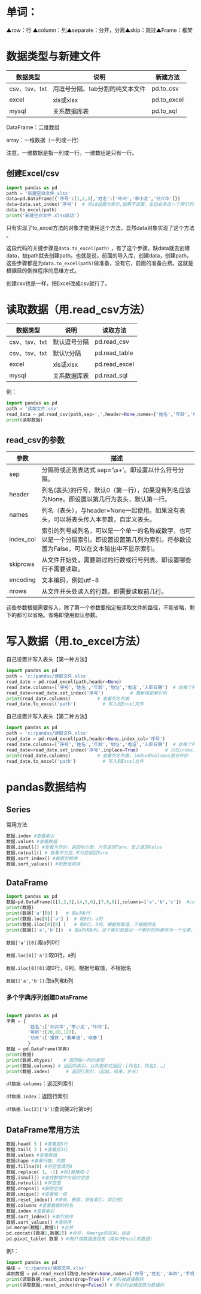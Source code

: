 # 单词：

▲row：行 ▲column：列▲separate：分开，分离▲skip：跳过▲Frame：框架

# 数据类型与新建文件
|数据类型|说明|新建方法|
|  ----  | ----   | ----  |  
csv、tsv、txt|用逗号分隔、tab分割的纯文本文件|pd.to_csv|
excel|xls或xlsx|pd.to_excel|
mysql|关系数据库表|pd.to_sql|

DataFrame：二维数组

array：一维数据（一列或一行）

注意，一维数据是指一列或一行，一维数组是只有一行。

## 创建Excel/csv
```python
import pandas as pd                                 
path = '新建空白文件.xlsx'                    
data=pd.DataFrame({'序号':[1,2,3],'姓名':['叶问','李小龙','孙兴华']})         
data=data.set_index('序号')  # 将id设置为索引,如果不设置，左边会多出一个索引列。
data.to_excel(path)            
print('新建空白文件.xlsx成功')     
```
只有实现了to_excel方法的对象才能使用这个方法，显然data对象实现了这个方法 。

这段代码的关键步骤是`data.to_excel(path)` ，有了这个步骤，缺data就去创建data，缺path就去创建path。也就是说，前面的导入库，创建data，创建path，这些步骤都是为`data.to_excel(path)`做准备，没有它，前面的准备白费。这就是根据目的倒推程序的思维方式。

创建csv也是一样，把Excel改成csv就行了。

# 读取数据（用.read_csv方法）

| 数据类型| 	说明| 	读取方法| 
|  ----  | ----   | ----  |  
| csv、tsv、txt	| 默认逗号分隔| 	pd.read_csv
| csv、tsv、txt| 	默认\t分隔| 	pd.read_table
| excel	| xls或xlsx| 	pd.read_excel
| mysql	| 关系数据库表| 	pd.read_sql

例：
```python
import pandas as pd
path = '读取文件.csv'
read_data = pd.read_csv(path,sep=',',header=None,names=['姓名','年龄','地址','电话','入职日期'],encoding='utf-8',index_col='入职日期',nrows=3)
print(读取数据)        
```
## read_csv的参数

|参数	|描述|
|  ----  | ----   | 
|sep	|分隔符或正则表达式 sep='\s+'。即设置以什么符号分隔。|
|header	|列名(表头)的行号，默认0（第一行），如果没有列名应该为None。即设置以第几行为表头，默认第一行。|
|names	|列名（表头），与header=None一起使用。如果没有表头，可以将表头传入本参数，自定义表头。|
|index_col	|索引的列号或列名，可以是一个单一的名称或数字，也可以是一个分层索引。即设置设置第几列为索引。将参数设置为False，可以在文本输出中不显示索引。|
|skiprows	|从文件开始处，需要跳过的行数或行号列表。即设置哪些行不需要读取。|
|encoding	|文本编码，例如utf-8|
|nrows	|从文件开头处读入的行数。即需要读取前几行。|

这些参数根据需要传入，除了第一个参数要指定被读取文件的路径，不能省略，剩下的都可以省略。省略即使用默认参数。

# 写入数据（用.to_excel方法）

自己设置并写入表头【第一种方法】
```python
import pandas as pd
path = 'c:/pandas/读取文件.xlsx'
read_date = pd.read_excel(path,header=None)
read_date.columns=['序号','姓名','年龄','地址','电话','入职日期']  # 给每个列重复设置表头
read_date=read_date.set_index('序号')          # 重新指定索引列
print(read_date.columns)          # 查看列名列表
read_date.to_excel('path')          # 写入到Excel文件
```
自己设置并写入表头【第二种方法】
```python
import pandas as pd
path = 'c:/pandas/读取文件.xlsx'
read_date = pd.read_excel(path,header=None,index_col='序号')
read_date.columns=['序号','姓名','年龄','地址','电话','入职日期']  # 给每个列重复设置表头
read_date=read_date.set_index('序号',inplace=True)          # 只在index上面改,不要生成新的
print(read_date.columns)          # 查看列名列表，index和columns是分开的
read_date.to_excel('path')          # 写入到Excel文件
```

# pandas数据结构

## Series

常用方法

```python
数据.index #查看索引
数据.values #查看数值
数据.isnull() #查看为空的，返回布尔型，为空返回Ture，反之返回False
数据.notnull() # 查看不为空,不为空返回Ture
数据.sort_index() #按索引排序
数据.sort_values() #按数值排序
```

## DataFrame

```python
import pandas as pd
数据=pd.DataFrame([[1,2,3],[4,5,6],[7,8,9]],columns=['a','b','c'])  #columns列索引
print(数据)  
print(数据['a'][0] )   # 取a列0行
print(数据.loc[0]['a'] )  # 取0行，a列
print(数据.iloc[0][0] )   # 取0行，0列，根据号取值，不根据列名
print(数据[['a','b']])  # 取a列和b列，这个索引就是以一个索引的列表作为一个元素，代替一个索引值元素。
```
`数据['a'][0]`:取a列0行

`数据.loc[0]['a']`:取0行，a列

`数据.iloc[0][0]`:取0行，0列，根据号取值，不根据名

`数据[['a','b']]`:取a列和b列

### 多个字典序列创建DataFrame
```python

import pandas as pd
字典 = {
        '姓名':['孙兴华','李小龙','叶问'],
        '年龄':[20,80,127],
        '功夫':['撸铁','截拳道','咏春']
        }
数据 = pd.DataFrame(字典)
print(数据)
print(数据.dtypes)    # 返回每一列的类型
print(数据.columns) # 返回列索引，以列表形式返回：[列名1，列名2，…]
print(数据.index)      # 返回行索引，（起始，结束，步长）
```

`df数据.columns`：返回列索引

`df数据.index`：返回行索引

`df数据.loc[2]['b']`:查询第2行第b列

## DataFrame常用方法
```python
数据.head( 5 ) #查看前5行
数据.tail( 3 ) #查看后3行
数据.values #查看数值
数据shape #查看行数、列数
数据.fillna(0) #将空值填充0
数据.replace( 1, -1) #将1替换成-1
数据.isnull() #查找数据中出现的空值
数据.notnull() #非空值
数据.dropna() #删除空值
数据.unique() #查看唯一值
数据.reset_index() #修改、删除，原有索引，详见例1
数据.columns #查看数据的列名
数据.index #查看索引
数据.sort_index() #索引排序 
数据.sort_values() #值排序
pd.merge(数据1,数据1) #合并
pd.concat([数据1,数据2]) #合并，与merge的区别，自查
pd.pivot_table( 数据 ) #用df做数据透视表（类似于Excel的数透）
```
例1：
```python
import pandas as pd
路径 = 'c:/pandas/读取文件.xlsx'
读取数据 = pd.read_excel(路径,header=None,names=['序号','姓名','年龄','手机','地址','入职日期'],index_col='序号')
print(读取数据.reset_index(drop=True)) # 索引被直接删除
print(读取数据.reset_index(drop=False)) # 索引列会被还原为普通列
```
 
